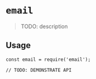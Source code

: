 # `email`

> TODO: description

## Usage

```
const email = require('email');

// TODO: DEMONSTRATE API
```
